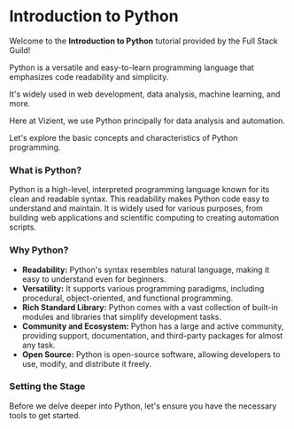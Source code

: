 # Introduction to Python

Welcome to the **Introduction to Python** tutorial provided by the Full Stack Guild! 

Python is a versatile and easy-to-learn programming language that emphasizes code readability and simplicity. 

It's widely used in web development, data analysis, machine learning, and more. 

Here at Vizient, we use Python principally for data analysis and automation.

Let's explore the basic concepts and characteristics of Python programming.

### What is Python?

Python is a high-level, interpreted programming language known for its clean and readable syntax. This readability makes Python code easy to understand and maintain. It is widely used for various purposes, from building web applications and scientific computing to creating automation scripts.

### Why Python?

- **Readability:** Python's syntax resembles natural language, making it easy to understand even for beginners.
- **Versatility:** It supports various programming paradigms, including procedural, object-oriented, and functional programming.
- **Rich Standard Library:** Python comes with a vast collection of built-in modules and libraries that simplify development tasks.
- **Community and Ecosystem:** Python has a large and active community, providing support, documentation, and third-party packages for almost any task.
- **Open Source:** Python is open-source software, allowing developers to use, modify, and distribute it freely.

### Setting the Stage

Before we delve deeper into Python, let's ensure you have the necessary tools to get started.


